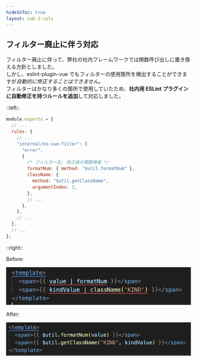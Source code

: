 ```yaml
---
hideInToc: true
layout: sub-2-cols
---
```


## フィルター廃止に伴う対応

フィルター廃止に伴って、弊社の社内フレームワークでは関数呼び出しに置き換える方針としました。  
しかし、eslint-plugin-vue でもフィルターの使用箇所を検出することができますが*自動的に修正することはできません*。  
フィルターはかなり多くの箇所で使用していたため、**社内用 ESLint プラグインに自動修正を持つルールを追加**して対応しました。

::left::

```js
module.exports = {
  // ...
  rules: {
    // ...
    "internal/no-vue-filter": [
      "error",
      {
        /* フィルター名: 修正後の関数情報 */
        formatNum: { method: "$util.formatNum" },
        className: {
          method: "$util.getClassName",
          argumentIndex: 1,
        },
        // ...
      },
    ],
    // ...
  },
  // ...
};
```

::right::

Before:

![no-vue-filter before](/no-vue-filter-before.png)

After:

![no-vue-filter after](/no-vue-filter-after.png)
